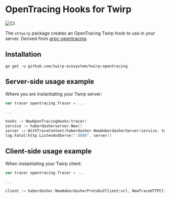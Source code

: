 # OpenTracing Hooks for Twirp

![CI](https://github.com/twirp-ecosystem/twirp-opentracing/workflows/CI/badge.svg)

The `ottwirp` package creates an OpenTracing Twirp hook to use in your server. Derived from [grpc-opentracing](https://github.com/grpc-ecosystem/grpc-opentracing).

## Installation

`go get -u github.com/twirp-ecosystem/twirp-opentracing`

## Server-side usage example

Where you are instantiating your Twirp server:

```go
var tracer opentracing.Tracer = ...

...

hooks := NewOpenTracingHooks(tracer)
service := haberdasherserver.New()
server := WithTraceContext(haberdasher.NewHaberdasherServer(service, twirp.WithServerHooks(hooks)), tracer)
log.Fatal(http.ListenAndServe(":8080", server))
```

## Client-side usage example

When instantiating your Twirp client:

```go
var tracer opentracing.Tracer = ...

...

client := haberdasher.NewHaberdasherProtobufClient(url, NewTraceHTTPClient(http.DefaultClient, tracer))
```
